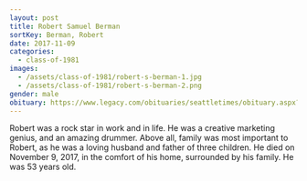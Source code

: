 ```yaml
---
layout: post
title: Robert Samuel Berman
sortKey: Berman, Robert
date: 2017-11-09
categories:
  - class-of-1981
images:
  - /assets/class-of-1981/robert-s-berman-1.jpg
  - /assets/class-of-1981/robert-s-berman-2.png
gender: male
obituary: https://www.legacy.com/obituaries/seattletimes/obituary.aspx?page=lifestory&pid=187230063
---
```


Robert was a rock star in work and in life. He was a creative marketing genius, and an amazing drummer. Above all, family was most important to Robert, as he was a loving husband and father of three children. He died on November 9, 2017, in the comfort of his home, surrounded by his family. He was 53 years old.
